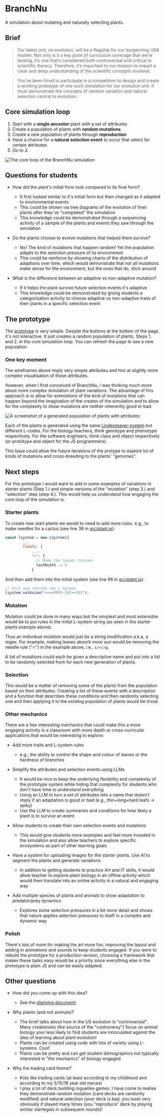 # BranchNu

A simulation about mutating and naturally selecting plants.

## Brief

> Our latest unit, on evolution, will be a flagship for our burgeoning USA market. Not only is it a key point of curriculum coverage that we’re lacking, it’s one that’s considered both controversial and critical to scientific literacy. Therefore, it’s important to our mission to impart a clear and deep understanding of the scientific concepts involved.

> You’ve been hired to participate in a competition to design and create a working prototype of one such simulation for our evolution unit. It must demonstrate the concepts of random variation and natural selection central to evolution.

## Core simulation loop

1. Start with a **single ancestor** plant with a set of attributes
2. Create a population of plants with **random mutations**
3. Create a new population of plants through **reproduction**
4. Have a chance for a **natural selection event** to occur that select for certain attributes
5. _Go to 3._

![The core loop of the BranchNu simulation](images/BranchNu.png)

## Questions for students

- How did the plant's initial form look compared to its final form?

  - It first looked similar to it's initial form but then changed as it adapted to environmental events
  - This could be shown via tree diagrams of the evolution of their plants after they've "completed" the simulation
  - This knowledge could be demonstrated through a sequencing activity of a sample of the plants and events they saw through the simulation

- Do the plants choose to evolve mutations that helped them survive?

  - No! The kind of mutations that happen random! Yet the population adapts to the selection pressure of its environment
  - This could be reinforce by showing charts of the distribution of adaptions over time, which would demonstrate that not all mutations make sense for the environment, but the ones that do, stick around

- What is the difference between an adaptive vs non-adaptive mutation?
  - If it helps the plant survive future selection events it's adaptive
  - This knowledge could be demonstrated by giving students a categorization activity to choose adaptive vs non-adaptive traits of their plants in a specific selection event

## The prototype

The [prototype](src/index.html) is very simple. Despite the buttons at the bottom of the page, it's not interactive. It just creates a random population of plants. Steps 1. and 2. in the core simulation loop. You can refresh the page to see a new population.

### One key moment

The wireframes above imply very simple attributes and hint at slightly more complex visualisation of those attributes.

However, when I first conceived of BranchNu, I was thinking much more about more complex simulation of plant variations. The advantage of this approach is to allow for extenstions of the kind of mutations that can happen beyond the imagination of the creator of the simulation and to allow for the complexity to show mutations are neither inherently good or bad.

![A screenshot of a generated population of plants with attributes](images/screenshot.png)

Each of the plants is generated using the same [Lindenmayer-system](https://en.wikipedia.org/wiki/L-system) but different L-codes. For the biology teachers, think genotype and phenotype respectively. For the software engineers, think class and object respectively (or prototype and object for the JS programmers).

This base could allow the future iterations of the protype to explore lot of kinds of mutations and cross-breeding to the plants' "genomes".

## Next steps

For this prototype I would want to add in some examples of variations in starter plants (Step 1.) and simple versions of the "mutation" (step 3.) and "selection" step (step 4.). This would help us understand how engaging the core loop of the simulation is.

### Starter plants

To create new start plants we would to need to add more rules. e.g., to make needles for a cactus (see line 38 in [src/plant.js](src/plant.js)):

```javascript
const lsystem = new LSystem({
        ...
        finals: {
            ....
            "<": {
              // Make the leaves thinner
              leafWidth -= 5
            }
```

And then add them into the initial system (see line 96 in [src/plant.js](src/plant.js)):

```javascript
// Init and iterate the L-System
lsystem.setAxiom("<<<<FFFF-[X]++[X]");
```

### Mutation

Mutation could be done in many ways but the simplest and most extensible would be to put rules in the initial L-system string (as seen in the starter plants example above).

Thus an individual mutation would just be a string modification a.k.a, a regex. For example, making leaves absorb more sun would be removing the needle rule ("<") in the example above, i.e., `s/<//g`.

A list of mutations could each be given a descriptive name and put into a list to be randomly selected from for each new generation of plants.

### Selection

This would be a matter of removing some of the plants from the population based on their attributes. Creating a list of these events with a description and a function that describes these conditions and then randomly selecting one and then applying it to the existing population of plants would be trivial.

### Other mechanics

There are a few interesting mechanics that could make this a more engaging activity in a classroom with more depth or cross-curricular applications that would be interesting to explore:

- Add more traits and L-system rules

  - e.g., the ability to control the shape and colour of leaves or the hardness of branches

- Simplify the attributes and selection events using LLMs

  - It would be nice to keep the underlying flexibility and complexity of the prototype system while hiding that complexity for students who don't have time to understand everything
  - Using an LLM to turn a set of attributes into a name that doesn't imply if an adaptation is good or bad (e.g., thin+long+hard leafs -> spiky)
  - Use the LLM to create summaries and conditions for how likely a plant is to survive an event

- Allow students to create their own selection events and mutations

  - This would give students more examples and feel more invested in the simulation and also allow teachers to explore specific ecosystems as part of other learning goals

- Have a system for uploading images for the starter plants. Use AI to segment the plants and generate variations

  - In addition to getting students to practice Art and IT skills, it would allow teacher to explore plant biology in an offline activity which would then translate into an online activity in a natural and engaging way

- Add multiple species of plants and animals to show adaptation to predator/prey dynamics
  - Explores some selection pressures in a bit more detail and shows that nature applies selection pressures to itself in a complex and dynamic way

### Polish

There's lots of room for making the art more fun, improving the layout and adding in animations and sounds to keep students engaged. If you were to rebuild the prototype for a production version, choosing a framework that makes these tasks easy would be a priority since everything else in the prototype is plain JS and can be easily adapted.

## Other questions

- How did you come up with this idea?

  - See the [planning document](PLANNING.md).

- Why plants (and not animals)?

  - The brief talks about how in the US evolution is "controversial". Many creationists (the source of the "controversy") focus on animal biology your less likely to find students are innoculated against the idea of learning about plant evolution!
  - Plants can be created using code with lots of variety using L-systems. Cool!
  - Plants can be pretty and can get student demographics not typically interested in "the mechanics" of biology engaged

- Why the trading card theme?
  - Kids like trading cards (at least according to my childhood and according to my 5/15/18 year old nieces)
  - I play a lot of deck building roguelike games. I have come to realise they demonstrate random mutation (card decks are randomly modified) and natural selection (your deck is bad, you lose) very obviously if played many times (you "reproduce" deck by playing similar startegies in subsequent rounds)!

